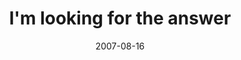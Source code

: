 ---
layout: base.njk
title : 'I&#39;m looking for the answer' 
view_title : 'I&#39;m looking for the answer' 
year : '2007' 
date : '2007-08-16' 
img_file : '/drawing/imlookingfortheanswer.png' 
html_file : 'imlookingfortheanswer' 
next_html : 'mymusic.html' 
year_order : '100' 
permalink : "title/{{html_file}}.html"
---
